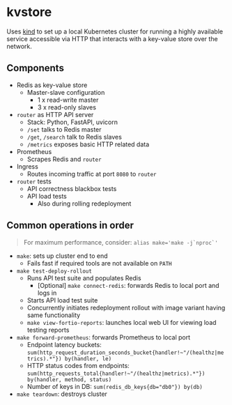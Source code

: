# kvstore

Uses [kind](https://github.com/kubernetes-sigs/kind) to set up a local Kubernetes cluster for running a highly available service accessible via HTTP that interacts with a key-value store over the network.

## Components

- Redis as key-value store
  - Master-slave configuration
    - 1 x read-write master
    - 3 x read-only slaves
- `router` as HTTP API server
  - Stack: Python, FastAPI, uvicorn
  - `/set` talks to Redis master
  - `/get`, `/search` talk to Redis slaves
  - `/metrics` exposes basic HTTP related data
- Prometheus
  - Scrapes Redis and `router`
- Ingress
  - Routes incoming traffic at port `8080` to `router`
- `router` tests
  - API correctness blackbox tests
  - API load tests
    - Also during rolling redeployment

## Common operations in order

> For maximum performance, consider: ``alias make='make -j`nproc`'``

- `make`: sets up cluster end to end
  - Fails fast if required tools are not available on `PATH`
- `make test-deploy-rollout`
  - Runs API test suite and populates Redis
    - [Optional] `make connect-redis`: forwards Redis to local port and logs in
  - Starts API load test suite
  - Concurrently initiates redeployment rollout with image variant having same functionality
  - `make view-fortio-reports`: launches local web UI for viewing load testing reports
- `make forward-prometheus`: forwards Prometheus to local port
  - Endpoint latency buckets: `sum(http_request_duration_seconds_bucket{handler!~"/(healthz|metrics).*"}) by(handler, le)`
  - HTTP status codes from endpoints: `sum(http_requests_total{handler!~"/(healthz|metrics).*"}) by(handler, method, status)`
  - Number of keys in DB: `sum(redis_db_keys{db="db0"}) by(db)`
- `make teardown`: destroys cluster
